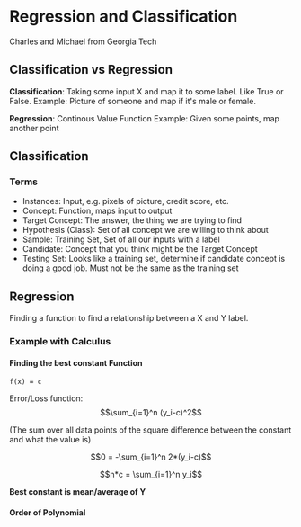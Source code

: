 # Regression and Classification

Charles and Michael from Georgia Tech

## Classification vs Regression

**Classification**: Taking some input X and map it to some label. Like True or False.
Example: Picture of someone and map if it's male or female.

**Regression**: Continous Value Function
Example: Given some points, map another point

## Classification

### Terms

- Instances: Input, e.g. pixels of picture, credit score, etc.
- Concept: Function, maps input to output
- Target Concept: The answer, the thing we are trying to find
- Hypothesis (Class): Set of all concept we are willing to think about
- Sample: Training Set, Set of all our inputs with a label
- Candidate: Concept that you think might be the Target Concept
- Testing Set: Looks like a training set, determine if candidate concept is doing a good job. Must not be the same as the training set

## Regression

Finding a function to find a relationship between a X and Y label.

### Example with Calculus

#### Finding the best constant Function

`f(x) = c`

Error/Loss function:
$$\sum_{i=1}^n (y_i-c)^2$$

(The sum over all data points of the square difference between the constant and what the value is)

$$0 = -\sum_{i=1}^n 2*(y_i-c)$$

$$n*c = \sum_{i=1}^n y_i$$

**Best constant is mean/average of Y**

#### Order of Polynomial
